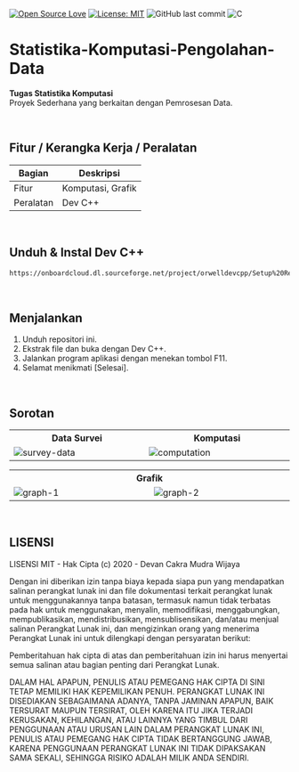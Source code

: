 [![Open Source Love](https://badges.frapsoft.com/os/v1/open-source.svg?style=flat)](https://github.com/ellerbrock/open-source-badges/)
[![License: MIT](https://img.shields.io/badge/License-MIT-green.svg)](https://opensource.org/licenses/MIT)
![GitHub last commit](https://img.shields.io/github/last-commit/devancakra/Statistika-Komputasi-Pengolahan-Data)
![C](https://img.shields.io/badge/c%20-%2300599C.svg?&logo=c&logoColor=white)

# Statistika-Komputasi-Pengolahan-Data
<strong>Tugas Statistika Komputasi</strong><br>
Proyek Sederhana yang berkaitan dengan Pemrosesan Data.

<br>

## Fitur / Kerangka Kerja / Peralatan
| Bagian | Deskripsi |
| --- | --- |
| Fitur | Komputasi, Grafik |
| Peralatan | Dev C++ |

<br>

## Unduh & Instal Dev C++
```bash
https://onboardcloud.dl.sourceforge.net/project/orwelldevcpp/Setup%20Releases/Dev-Cpp%205.11%20TDM-GCC%204.9.2%20Setup.exe
```

<br>

## Menjalankan
1. Unduh repositori ini.<br>
2. Ekstrak file dan buka dengan Dev C++.<br>
3. Jalankan program aplikasi dengan menekan tombol F11.<br>
4. Selamat menikmati [Selesai].

<br>

## Sorotan
<table>
<tr>
<th width="420">Data Survei</th>
<th width="420">Komputasi</th>
</tr>
<tr>
<td><img src="https://github.com/devancakra/Statistika-Komputasi-Pengolahan-Data/assets/54527592/f38b0f6d-f017-4433-8587-28bbcfcad99b" alt="survey-data"></td>
<td><img src="https://github.com/devancakra/Statistika-Komputasi-Pengolahan-Data/assets/54527592/595957a0-374b-4613-837a-b0c371b3a164" alt="computation"></td>
</tr>
</table>
<table>
<tr>
<th colspan="2">Grafik</th>
</tr>
<tr>
<td width="420"><img src="https://github.com/devancakra/Statistika-Komputasi-Pengolahan-Data/assets/54527592/0be78f62-8f14-4bbb-bf05-679858ac0ceb" alt="graph-1"></td>
<td width="420"><img src="https://github.com/devancakra/Statistika-Komputasi-Pengolahan-Data/assets/54527592/54d7baf9-8f04-4a53-a7ca-373e43d3b67e" alt="graph-2"></td>
</tr>
</table>

<br>

## LISENSI 
LISENSI MIT - Hak Cipta (c) 2020 - Devan Cakra Mudra Wijaya

Dengan ini diberikan izin tanpa biaya kepada siapa pun yang mendapatkan salinan perangkat lunak ini dan file dokumentasi terkait perangkat lunak untuk menggunakannya tanpa batasan, termasuk namun tidak terbatas pada hak untuk menggunakan, menyalin, memodifikasi, menggabungkan, mempublikasikan, mendistribusikan, mensublisensikan, dan/atau menjual salinan Perangkat Lunak ini, dan mengizinkan orang yang menerima Perangkat Lunak ini untuk dilengkapi dengan persyaratan berikut:

Pemberitahuan hak cipta di atas dan pemberitahuan izin ini harus menyertai semua salinan atau bagian penting dari Perangkat Lunak.

DALAM HAL APAPUN, PENULIS ATAU PEMEGANG HAK CIPTA DI SINI TETAP MEMILIKI HAK KEPEMILIKAN PENUH. PERANGKAT LUNAK INI DISEDIAKAN SEBAGAIMANA ADANYA, TANPA JAMINAN APAPUN, BAIK TERSURAT MAUPUN TERSIRAT, OLEH KARENA ITU JIKA TERJADI KERUSAKAN, KEHILANGAN, ATAU LAINNYA YANG TIMBUL DARI PENGGUNAAN ATAU URUSAN LAIN DALAM PERANGKAT LUNAK INI, PENULIS ATAU PEMEGANG HAK CIPTA TIDAK BERTANGGUNG JAWAB, KARENA PENGGUNAAN PERANGKAT LUNAK INI TIDAK DIPAKSAKAN SAMA SEKALI, SEHINGGA RISIKO ADALAH MILIK ANDA SENDIRI.
